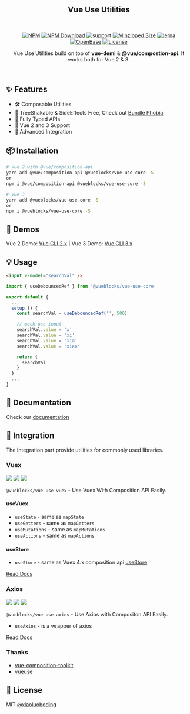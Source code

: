 <!-- <a href="https://github.com/vueblocks/vue-use-utilities">
    <img src="./docs/_media/icon.svg" width="152">
</a> -->
<h2 align="center">Vue Use Utilities</h2>
<br>
<div align="center">
    
[![NPM][npmBadge]][npmUrl]
[![NPM Download][npmDtBadge]][npmDtUrl]
![support][supportBadge]
[![Minzipped Size][bundlePhobiaBadge]][bundlePhobiaUrl]
[![lerna][lernaBadge]][lernaUrl]
[![OpenBase][openbaseBadge]][openbaseUrl]
[![License][licenseBadge]][licenseUrl]

</div>

<p align="center">
  Vue Use Utilities build on top of <strong>vue-demi</strong> & <strong>@vue/compostion-api</strong>. It works both for Vue 2 & 3.
</p>
<br>

[npmBadge]:https://img.shields.io/npm/v/@vueblocks/vue-use-core.svg?maxAge=2592000
[npmUrl]:https://www.npmjs.com/package/@vueblocks/vue-use-core

[npmDtBadge]:https://img.shields.io/npm/dt/@vueblocks/vue-use-core.svg
[npmDtUrl]:https://www.npmjs.com/package/@vueblocks/vue-use-core

[licenseBadge]:https://img.shields.io/badge/license-MIT-blue.svg
[licenseUrl]:https://raw.githubusercontent.com/vueblocks/vue-use-utilities/master/LICENSE

[openbaseBadge]:https://badges.openbase.io/js/rating/@vueblocks/vue-use-vuex.svg
[openbaseUrl]:https://openbase.io/js/@vueblocks/vue-use-vuex?utm_source=embedded&utm_medium=badge&utm_campaign=rate-badge

[supportBadge]:https://img.shields.io/badge/support-2%263-%234FC08D?style=flat&logo=Vue.js

[lernaBadge]:https://img.shields.io/badge/maintained%20with-lerna-cc00ff.svg
[lernaUrl]:https://lerna.js.org/

[bundlePhobiaBadge]:https://badgen.net/bundlephobia/minzip/@vueblocks/vue-use-core
[bundlePhobiaUrl]:https://bundlephobia.com/result?p=@vueblocks/vue-use-core

## ✨ Features

* 🛠 Composable Utilities
* 🌳 TreeShakable & SideEffects Free, Check out [Bundle Phobia](https://bundlephobia.com/result?p=@vueblocks/vue-use-core)
* 💪 Fully Typed APIs
* 🤟 Vue 2 and 3 Support
* 🧩 Advanced Integration

## 📦 Installation

```bash
# Vue 2 with @vue/composition-api
yarn add @vue/composition-api @vueblocks/vue-use-core -S
or
npm i @vue/composition-api @vueblocks/vue-use-core -S

# Vue 3
yarn add @vueblocks/vue-use-core -S
or
npm i @vueblocks/vue-use-core -S
```

## 🦄️ Demos

Vue 2 Demo: [Vue CLI 2.x](./examples/vue2-demo/README.md)  |  Vue 3 Demo: [Vue CLI 3.x](./examples/vue3-demo/README.md)

## 💡 Usage

```html
<input v-model="searchVal" />
```

```js
import { useDebouncedRef } from '@vueblocks/vue-use-core'

export default {
  ...
  setup () {
    const searchVal = useDebouncedRef('', 500)

    // mock use input
    searchVal.value = 'x'
    searchVal.value = 'xi'
    searchVal.value = 'xia'
    searchVal.value = 'xiao'

    return {
      searchVal
    }
  }
  ...
}
```

## 📖 Documentation

Check our [documentation](https://vueblocks.github.io/vue-use-utilities/)

## 🧩 Integration

The Integration part provide utilities for commonly used libraries.

### Vuex

<a href="https://www.npmjs.com/package/@vueblocks/vue-use-vuex"><img src="https://img.shields.io/npm/v/@vueblocks/vue-use-vuex.svg?maxAge=2592000"></a>
<a href="https://www.npmjs.com/package/@vueblocks/vue-use-vuex"><img src="https://img.shields.io/npm/dt/@vueblocks/vue-use-vuex.svg"></a>
<a href="https://bundlephobia.com/result?p=@vueblocks/vue-use-vuex"><img src="https://badgen.net/bundlephobia/minzip/@vueblocks/vue-use-vuex"></a>


`@vueblocks/vue-use-vuex` - Use Vuex With Composition API Easily.

#### useVuex

* `useState` - same as `mapState`
* `useGetters` - same as `mapGetters`
* `useMutations` - same as `mapMutations`
* `useActions` - same as `mapActions`

#### useStore

* `useStore` - same as Vuex 4.x composition api [useStore](https://next.vuex.vuejs.org/guide/composition-api.html)

[Read Docs](./packages/vuex/README.md)

### Axios

<a href="https://www.npmjs.com/package/@vueblocks/vue-use-axios"><img src="https://img.shields.io/npm/v/@vueblocks/vue-use-axios.svg?maxAge=2592000"></a>
<a href="https://www.npmjs.com/package/@vueblocks/vue-use-axios"><img src="https://img.shields.io/npm/dt/@vueblocks/vue-use-axios.svg"></a>
<a href="https://bundlephobia.com/result?p=@vueblocks/vue-use-axios"><img src="https://badgen.net/bundlephobia/minzip/@vueblocks/vue-use-axios"></a>

`@vueblocks/vue-use-axios` - Use Axios with Compositon API Easily.

* `useAxios` - is a wrapper of axios

[Read Docs](./packages/axios/README.md)

### Thanks

* [vue-composition-toolkit](https://github.com/HcySunYang/vue-composition-toolkit)
* [vueuse](https://github.com/antfu/vueuse)

## 📄 License

MIT [@xiaoluoboding](https://github.com/xiaoluoboding)
